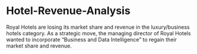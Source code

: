 # Hotel-Revenue-Analysis
Royal Hotels are losing its market share and revenue in the luxury/business hotels category. As a strategic move, the managing director of Royal Hotels wanted to incorporate “Business and Data Intelligence” to regain their market share and revenue.
